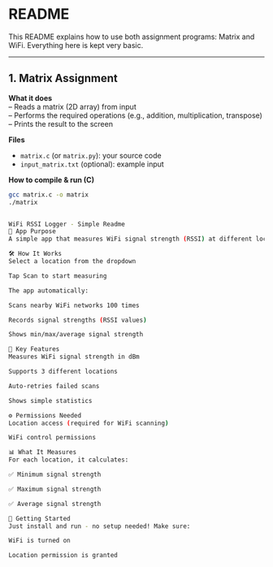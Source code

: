# README

This README explains how to use both assignment programs: Matrix and WiFi. Everything here is kept very basic.

---

## 1. Matrix Assignment

**What it does**  
– Reads a matrix (2D array) from input  
– Performs the required operations (e.g., addition, multiplication, transpose)  
– Prints the result to the screen

**Files**  
- `matrix.c` (or `matrix.py`): your source code  
- `input_matrix.txt` (optional): example input

**How to compile & run (C)**  
```bash
gcc matrix.c -o matrix
./matrix


WiFi RSSI Logger - Simple Readme
📱 App Purpose
A simple app that measures WiFi signal strength (RSSI) at different locations.

🛠️ How It Works
Select a location from the dropdown

Tap Scan to start measuring

The app automatically:

Scans nearby WiFi networks 100 times

Records signal strengths (RSSI values)

Shows min/max/average signal strength

🔑 Key Features
Measures WiFi signal strength in dBm

Supports 3 different locations

Auto-retries failed scans

Shows simple statistics

⚙️ Permissions Needed
Location access (required for WiFi scanning)

WiFi control permissions

📊 What It Measures
For each location, it calculates:

✅ Minimum signal strength

✅ Maximum signal strength

✅ Average signal strength

🏁 Getting Started
Just install and run - no setup needed! Make sure:

WiFi is turned on

Location permission is granted
